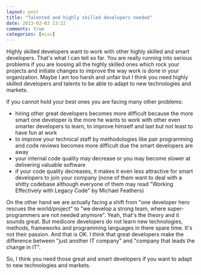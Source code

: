 ```yaml
---
layout: post
title: "Talented and highly skilled developers needed"
date: 2013-02-03 13:22
comments: true
categories: [misc]
---
```


Highly skilled developers want to work with other highly skilled and smart developers. That's what I can tell so far. You are really running into serious problems if you are loosing all the highly skilled ones which rock your projects and initiate changes to improve the way work is done in your organization. Maybe I am too harsh and unfair but I think you need highly skilled developers and talents to be able to adapt to new technologies and markets.<!-- more -->

If you cannot hold your best ones you are facing many other problems:

* hiring other great developers becomes more difficult because the more smart one developer is the more he wants to work with other even smarter developers to learn, to improve himself and last but not least to have fun at work
* to improve your technical staff by methodologies like pair programming and code reviews becomes more difficult due the smart developers are away
* your internal code quality may decrease or you may become slower at delivering valuable software
* if your code quality decreases, it makes it even less attractive for smart developers to join your company (none of them want to deal with a shitty codebase although everyone of them may read "Working Effectively with Legacy Code" by Michael Feathers)

On the other hand we are actually facing a shift from "one developer hero rescues the world/project" to "we develop a strong team, where super-programmers are not needed anymore". Yeah, that's the theory and it sounds great. But medicore developers do not learn new technologies, methods, frameworks and programming languages in there spare time. It's not their passion. And that is OK. I think that great developers make the difference between "just another IT company" and "company that leads the change in IT".

So, I think you need those great and smart developers if you want to adapt to new technologies and markets.